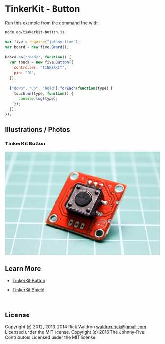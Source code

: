 <!--remove-start-->

# TinkerKit - Button

<!--remove-end-->








Run this example from the command line with:
```bash
node eg/tinkerkit-button.js
```


```javascript
var five = require("johnny-five");
var board = new five.Board();

board.on("ready", function() {
  var touch = new five.Button({
    controller: "TINKERKIT",
    pin: "I0",
  });

  ["down", "up", "hold"].forEach(function(type) {
    touch.on(type, function() {
      console.log(type);
    });
  });
});

```


## Illustrations / Photos


### TinkerKit Button



![docs/images/tinkerkit-button.png](images/tinkerkit-button.png)  







## Learn More

- [TinkerKit Button](http://tinkerkit.tihhs.nl/button/)

- [TinkerKit Shield](http://tinkerkit.tihhs.nl/shield/)

&nbsp;

<!--remove-start-->

## License
Copyright (c) 2012, 2013, 2014 Rick Waldron <waldron.rick@gmail.com>
Licensed under the MIT license.
Copyright (c) 2016 The Johnny-Five Contributors
Licensed under the MIT license.

<!--remove-end-->
